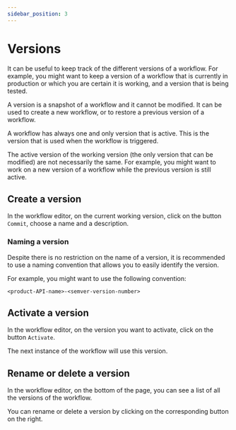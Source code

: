 ```yaml
---
sidebar_position: 3
---
```


# Versions

It can be useful to keep track of the different versions of a workflow. For example, you might want to keep a version of a workflow that is currently in production or which you are certain it is working, and a version that is being tested.

A version is a snapshot of a workflow and it cannot be modified. It can be used to create a new workflow, or to restore a previous version of a workflow.

A workflow has always one and only version that is active. This is the version that is used when the workflow is triggered.

The active version of the working version (the only version that can be modified) are not necessarily the same. For example, you might want to work on a new version of a workflow while the previous version is still active.

## Create a version

In the workflow editor, on the current working version, click on the button `Commit`, choose a name and a description.

### Naming a version

Despite there is no restriction on the name of a version, it is recommended to use a naming convention that allows you to easily identify the version.

For example, you might want to use the following convention:

```
<product-API-name>-<semver-version-number>
```

## Activate a version

In the workflow editor, on the version you want to activate, click on the button `Activate`.

The next instance of the workflow will use this version.

## Rename or delete a version

In the workflow editor, on the bottom of the page, you can see a list of all the versions of the workflow.

You can rename or delete a version by clicking on the corresponding button on the right.
